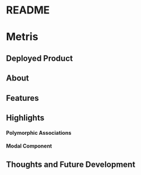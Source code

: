 # README

# Metris

## Deployed Product



## About



## Features



## Highlights

#### Polymorphic Associations



#### Modal Component



## Thoughts and Future Development



